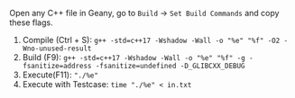 Open any C++ file in Geany, go to `Build` -> `Set Build Commands` and copy these flags.
<ol>
<li>Compile (Ctrl + S): <code>g++ -std=c++17 -Wshadow -Wall -o "%e" "%f" -O2 -Wno-unused-result</code> </li>
<li>Build (F9): <code>g++ -std=c++17 -Wshadow -Wall -o "%e" "%f" -g -fsanitize=address -fsanitize=undefined -D_GLIBCXX_DEBUG</code></li>
<li>Execute(F11): <code>"./%e"</code></li>
<li>Execute with Testcase: <code>time "./%e" < in.txt</code></li>
</ol>
